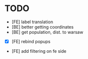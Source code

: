 # TODO
* [FE] label translation
* [BE] better getting coordinates
* [BE] get population, dist. to warsaw
* [x] [FE] rebind popups
* [FE] add filtering on fe side